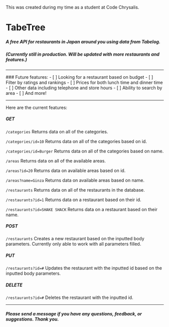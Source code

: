This was created during my time as a student at Code Chrysalis.

# TabeTree 
##### A free API for restaurants in Japan around you using data from Tabelog.
##### (Currently still in production. Will be updated with more restaurants and features.)
<hr>
### Future features:
- [ ] Looking for a restaurant based on budget
- [ ] Filter by ratings and rankings
- [ ] Prices for both lunch time and dinner time
- [ ] Other data including telephone and store hours
- [ ] Ability to search by area
- [ ] And more!
<hr>
Here are the current features:

##### GET
```/categories```
Returns data on all of the categories.

```/categories/id=10```
Returns data on all of the categories based on id.

```/categories/id=Burger```
Returns data on all of the categories based on name.

```/areas```
Returns data on all of the available areas.

```/areas?id=20```
Returns data on available areas based on id.

```/areas?name=Ginza```
Returns data on available areas based on name.

```/restaurants```
Returns data on all of the restaurants in the database.

```/restaurants?id=1```
Returns data on a restaurant based on their id.

```/restaurants?id=SHAKE SHACK```
Returns data on a restaurant based on their name.

##### POST 
```/restaurants```
Creates a new restaurant based on the inputted body parameters.
Currently only able to work with all parameters filled.

##### PUT
```/restaurants?id=#```
Updates the restaurant with the inputted id based on the inputted body parameters.

##### DELETE
```/restaurants?id=#```
Deletes the restaurant with the inputted id.

<hr>

##### Please send a message if you have any questions, feedback, or suggestions. Thank you.
